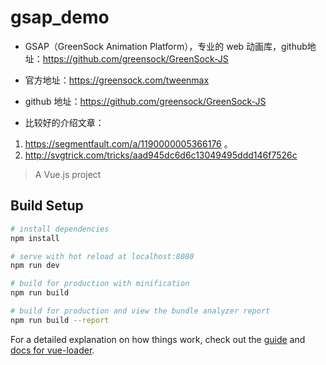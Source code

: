 # gsap_demo

* GSAP（GreenSock Animation Platform），专业的 web 动画库，github地址：https://github.com/greensock/GreenSock-JS

* 官方地址：https://greensock.com/tweenmax
* github 地址：https://github.com/greensock/GreenSock-JS

* 比较好的介绍文章：
1. https://segmentfault.com/a/1190000005366176 。
2. http://svgtrick.com/tricks/aad945dc6d6c13049495ddd146f7526c

> A Vue.js project

## Build Setup

``` bash
# install dependencies
npm install

# serve with hot reload at localhost:8080
npm run dev

# build for production with minification
npm run build

# build for production and view the bundle analyzer report
npm run build --report
```

For a detailed explanation on how things work, check out the [guide](http://vuejs-templates.github.io/webpack/) and [docs for vue-loader](http://vuejs.github.io/vue-loader).
